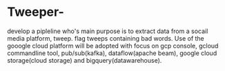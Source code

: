 # Tweeper-

develop a pipleline who's main purpose is to extract data from a socail media platform, tweep.
flag tweeps containing bad words.
Use of the gooogle cloud platform will be adopted with focus on gcp console, gcloud commandline tool, pub/sub(kafka), dataflow(apache beam), google cloud storage(cloud storage) and bigquery(datawarehouse).
